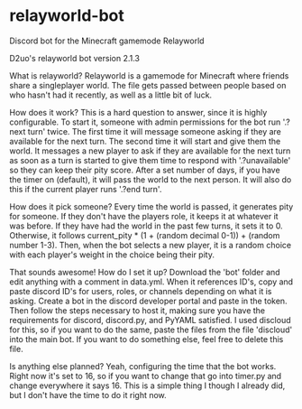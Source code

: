 # relayworld-bot
Discord bot for the Minecraft gamemode Relayworld


D2uo's relayworld bot version 2.1.3

What is relayworld?
Relayworld is a gamemode for Minecraft where friends share a singleplayer world. The file gets passed between people based on who hasn't had it recently, as well as a little bit of luck.

How does it work?
This is a hard question to answer, since it is highly configurable. To start it, someone with admin permissions for the bot run '.?next turn' twice. The first time it will message someone asking if they are available for the next turn. The second time it will start and give them the world. It messages a new player to ask if they are available for the next turn as soon as a turn is started to give them time to respond with '.?unavailable' so they can keep their pity score. After a set number of days, if you have the timer on (default), it will pass the world to the next person. It will also do this if the current player runs '.?end turn'.

How does it pick someone?
Every time the world is passed, it generates pity for someone. If they don't have the players role, it keeps it at whatever it was before. If they have had the world in the past few turns, it sets it to 0. Otherwise, it follows current_pity * (1 + (random decimal 0-1)) + (random number 1-3). Then, when the bot selects a new player, it is a random choice with each player's weight in the choice being their pity.

That sounds awesome! How do I set it up?
Download the 'bot' folder and edit anything with a comment in data.yml. When it references ID's, copy and paste discord ID's for users, roles, or channels depending on what it is asking. Create a bot in the discord developer portal and paste in the token. Then follow the steps necessary to host it, making sure you have the requirements for discord, discord.py, and PyYAML satisfied. I used discloud for this, so if you want to do the same, paste the files from the file 'discloud' into the main bot. If you want to do something else, feel free to delete this file.

Is anything else planned?
Yeah, configuring the time that the bot works. Right now it's set to 16, so if you want to change that go into timer.py and change everywhere it says 16. This is a simple thing I though I already did, but I don't have the time to do it right now.
